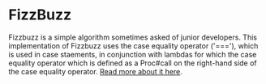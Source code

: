 # FizzBuzz

Fizzbuzz is a simple algorithm sometimes asked of junior developers.  This implementation of Fizzbuzz uses the case equality operator ('==='), which is used in case staements, in conjunction with lambdas for which the case equality operator which is defined as a Proc#call on the right-hand side of the case equality operator.  [Read more about it here](http://batsov.com/articles/2013/09/24/lambdas-slash-procs-in-case-expressions/).


